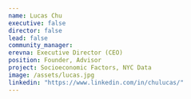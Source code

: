 ```yaml
---
name: Lucas Chu
executive: false
director: false
lead: false
community_manager:
erevna: Executive Director (CEO)  
position: Founder, Advisor
project: Socioeconomic Factors, NYC Data
image: /assets/lucas.jpg
linkedin: "https://www.linkedin.com/in/chulucas/"
---
```

